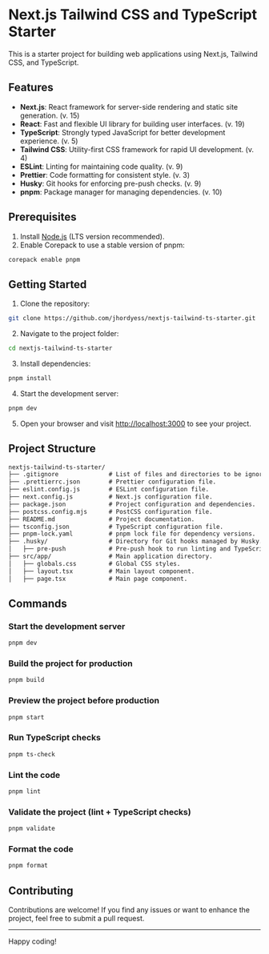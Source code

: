 # Next.js Tailwind CSS and TypeScript Starter

This is a starter project for building web applications using Next.js, Tailwind CSS, and TypeScript.

## Features

- **Next.js**: React framework for server-side rendering and static site generation. (v. 15)
- **React**: Fast and flexible UI library for building user interfaces. (v. 19)
- **TypeScript**: Strongly typed JavaScript for better development experience. (v. 5)
- **Tailwind CSS**: Utility-first CSS framework for rapid UI development. (v. 4)
- **ESLint**: Linting for maintaining code quality. (v. 9)
- **Prettier**: Code formatting for consistent style. (v. 3)
- **Husky**: Git hooks for enforcing pre-push checks. (v. 9)
- **pnpm**: Package manager for managing dependencies. (v. 10)

## Prerequisites

1. Install [Node.js](https://nodejs.org/en/download) (LTS version recommended).
2. Enable Corepack to use a stable version of pnpm:

```sh
corepack enable pnpm
```

## Getting Started

1. Clone the repository:

```sh
git clone https://github.com/jhordyess/nextjs-tailwind-ts-starter.git
```

2. Navigate to the project folder:

```sh
cd nextjs-tailwind-ts-starter
```

3. Install dependencies:

```sh
pnpm install
```

4. Start the development server:

```sh
pnpm dev
```

5. Open your browser and visit [http://localhost:3000](http://localhost:3000) to see your project.

## Project Structure

```md
nextjs-tailwind-ts-starter/
├── .gitignore              # List of files and directories to be ignored by version control.
├── .prettierrc.json        # Prettier configuration file.
├── eslint.config.js        # ESLint configuration file.
├── next.config.js          # Next.js configuration file.
├── package.json            # Project configuration and dependencies.
├── postcss.config.mjs      # PostCSS configuration file.
├── README.md               # Project documentation.
├── tsconfig.json           # TypeScript configuration file.
├── pnpm-lock.yaml          # pnpm lock file for dependency versions.
├── .husky/                 # Directory for Git hooks managed by Husky.
│   ├── pre-push            # Pre-push hook to run linting and TypeScript checks.
├── src/app/                # Main application directory.
│   ├── globals.css         # Global CSS styles.
│   ├── layout.tsx          # Main layout component.
│   ├── page.tsx            # Main page component.
```

## Commands

### Start the development server

```sh
pnpm dev
```

### Build the project for production

```sh
pnpm build
```

### Preview the project before production

```sh
pnpm start
```

### Run TypeScript checks

```sh
pnpm ts-check
```

### Lint the code

```sh
pnpm lint
```

### Validate the project (lint + TypeScript checks)

```sh
pnpm validate
```

### Format the code

```sh
pnpm format
```

## Contributing

Contributions are welcome! If you find any issues or want to enhance the project, feel free to submit a pull request.

---

Happy coding!
